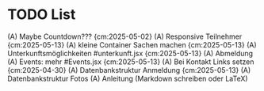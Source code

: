 # TODO List

(A) Maybe Countdown??? {cm:2025-05-02}
(A) Responsive Teilnehmer {cm:2025-05-13}
(A) kleine Container Sachen machen {cm:2025-05-13}
(A) Unterkunftsmöglichkeiten #unterkunft.jsx {cm:2025-05-13}
(A) Abmeldung
(A) Events: mehr #Events.jsx {cm:2025-05-13}
(A) Bei Kontakt Links setzen {cm:2025-04-30}
(A) Datenbankstruktur Anmeldung {cm:2025-05-13}
(A) Datenbankstruktur Fotos
(A) Anleitung (Markdown schreiben oder LaTeX)
